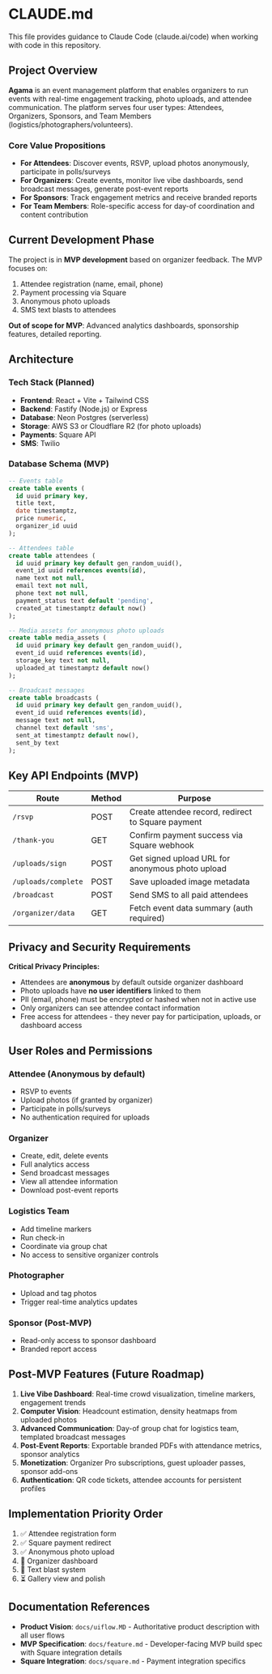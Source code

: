 # CLAUDE.md

This file provides guidance to Claude Code (claude.ai/code) when working with code in this repository.

## Project Overview

**Agama** is an event management platform that enables organizers to run events with real-time engagement tracking, photo uploads, and attendee communication. The platform serves four user types: Attendees, Organizers, Sponsors, and Team Members (logistics/photographers/volunteers).

### Core Value Propositions
- **For Attendees**: Discover events, RSVP, upload photos anonymously, participate in polls/surveys
- **For Organizers**: Create events, monitor live vibe dashboards, send broadcast messages, generate post-event reports
- **For Sponsors**: Track engagement metrics and receive branded reports
- **For Team Members**: Role-specific access for day-of coordination and content contribution

## Current Development Phase

The project is in **MVP development** based on organizer feedback. The MVP focuses on:
1. Attendee registration (name, email, phone)
2. Payment processing via Square
3. Anonymous photo uploads
4. SMS text blasts to attendees

**Out of scope for MVP**: Advanced analytics dashboards, sponsorship features, detailed reporting.

## Architecture

### Tech Stack (Planned)
- **Frontend**: React + Vite + Tailwind CSS
- **Backend**: Fastify (Node.js) or Express
- **Database**: Neon Postgres (serverless)
- **Storage**: AWS S3 or Cloudflare R2 (for photo uploads)
- **Payments**: Square API
- **SMS**: Twilio

### Database Schema (MVP)

```sql
-- Events table
create table events (
  id uuid primary key,
  title text,
  date timestamptz,
  price numeric,
  organizer_id uuid
);

-- Attendees table
create table attendees (
  id uuid primary key default gen_random_uuid(),
  event_id uuid references events(id),
  name text not null,
  email text not null,
  phone text not null,
  payment_status text default 'pending',
  created_at timestamptz default now()
);

-- Media assets for anonymous photo uploads
create table media_assets (
  id uuid primary key default gen_random_uuid(),
  event_id uuid references events(id),
  storage_key text not null,
  uploaded_at timestamptz default now()
);

-- Broadcast messages
create table broadcasts (
  id uuid primary key default gen_random_uuid(),
  event_id uuid references events(id),
  message text not null,
  channel text default 'sms',
  sent_at timestamptz default now(),
  sent_by text
);
```

## Key API Endpoints (MVP)

| Route | Method | Purpose |
|-------|--------|---------|
| `/rsvp` | POST | Create attendee record, redirect to Square payment |
| `/thank-you` | GET | Confirm payment success via Square webhook |
| `/uploads/sign` | POST | Get signed upload URL for anonymous photo upload |
| `/uploads/complete` | POST | Save uploaded image metadata |
| `/broadcast` | POST | Send SMS to all paid attendees |
| `/organizer/data` | GET | Fetch event data summary (auth required) |

## Privacy and Security Requirements

**Critical Privacy Principles:**
- Attendees are **anonymous** by default outside organizer dashboard
- Photo uploads have **no user identifiers** linked to them
- PII (email, phone) must be encrypted or hashed when not in active use
- Only organizers can see attendee contact information
- Free access for attendees - they never pay for participation, uploads, or dashboard access

## User Roles and Permissions

### Attendee (Anonymous by default)
- RSVP to events
- Upload photos (if granted by organizer)
- Participate in polls/surveys
- No authentication required for uploads

### Organizer
- Create, edit, delete events
- Full analytics access
- Send broadcast messages
- View all attendee information
- Download post-event reports

### Logistics Team
- Add timeline markers
- Run check-in
- Coordinate via group chat
- No access to sensitive organizer controls

### Photographer
- Upload and tag photos
- Trigger real-time analytics updates

### Sponsor (Post-MVP)
- Read-only access to sponsor dashboard
- Branded report access

## Post-MVP Features (Future Roadmap)

1. **Live Vibe Dashboard**: Real-time crowd visualization, timeline markers, engagement trends
2. **Computer Vision**: Headcount estimation, density heatmaps from uploaded photos
3. **Advanced Communication**: Day-of group chat for logistics team, templated broadcast messages
4. **Post-Event Reports**: Exportable branded PDFs with attendance metrics, sponsor analytics
5. **Monetization**: Organizer Pro subscriptions, guest uploader passes, sponsor add-ons
6. **Authentication**: QR code tickets, attendee accounts for persistent profiles

## Implementation Priority Order

1. ✅ Attendee registration form
2. ✅ Square payment redirect
3. ✅ Anonymous photo upload
4. 🔄 Organizer dashboard
5. 🔄 Text blast system
6. ⏳ Gallery view and polish

## Documentation References

- **Product Vision**: `docs/uiflow.MD` - Authoritative product description with all user flows
- **MVP Specification**: `docs/feature.md` - Developer-facing MVP build spec with Square integration details
- **Square Integration**: `docs/square.md` - Payment integration specifics
